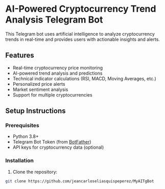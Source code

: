 # AI-Powered Cryptocurrency Trend Analysis Telegram Bot

This Telegram bot uses artificial intelligence to analyze cryptocurrency trends in real-time and provides users with actionable insights and alerts.

## Features

- Real-time cryptocurrency price monitoring
- AI-powered trend analysis and predictions
- Technical indicator calculations (RSI, MACD, Moving Averages, etc.)
- Personalized price alerts
- Market sentiment analysis
- Support for multiple cryptocurrencies

## Setup Instructions

### Prerequisites

- Python 3.8+
- Telegram Bot Token (from [BotFather](https://t.me/BotFather))
- API keys for cryptocurrency data (optional)

### Installation

1. Clone the repository:
```bash
git clone https://github.com/jeancarloseliasquispeperez/MyAITgBot
